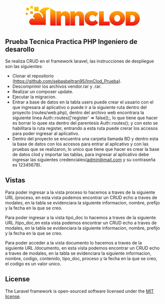 <p align="center"><a href="https://laravel.com" target="_blank"><img src="public/img/logo.png" width="400" alt="InnClod"></a></p>

## Prueba Tecnica Practica PHP Ingeniero de desarollo

Se realiza CRUD  en el  framework laravel, las instrucciones de despliegue son las siguientes:

- Clonar el repositorio (https://github.com/sebasbeltran95/InnClod_Prueba).
- Descomprimir los archivos vendor.rar y .rar.
- Realizar un composer update.
- Ejecutar la migracion.
- Entrar a base de datos en la tabla users puede crear el usuario con el que ingresara al aplicativo o puede ir a la siguiente  ruta dentro del proyecto (routes/web.php), dentro del archivo web encontrara la siguiente linea Auth::routes(['register' => false]);, lo que tiene que hacer es borrar lo quee sta dentro del parentesis Auth::routes(); y con esto se habilitara la ruta register, entrando a esta ruta puede crerar los accesos para poder ingresar al aplicativo.
- Dentro del proyecto se encuentra una carpeta llamada BD y dentro esta la base de datos con los accesos para entrar al aplicativo y con las pruebas que se realizaron, lo unico que tiene que hacer es crear la base de datos clod y importar las tablas, para ingresar al aplicativo debe ingresar las siguientes credenciales(admin@mail.com y su contraseña es 12345678).

## Vistas

Para poder ingresar a la vista proceso lo hacemos a traves de la siguiente URL /proceso, en esta vista podemos encontrar un CRUD echo a traves de modales, en la tabla se evidenciara la siguiente informacion, nombre, prefijo y la fecha en la que se creo. 

Para poder ingresar a la vista tipó_doc lo hacemos a traves de la siguiente URL /tipo_doc,en esta vista podemos encontrar un CRUD echo a traves de modales, en la tabla se evidenciara la siguiente informacion, nombre, prefijo y la fecha en la que se creo.

Para poder acceder a la vista documento lo hacemos a traves de la siguiente URL /documento, en esta vista podemos encontrar un CRUD echo a traves de modales, en la tabla se evidenciara la siguiente informacion, nombre, codigo, contenido, tipo_doc, proceso y la fecha en la que se creo, el codigo es un valor unico.

## License

The Laravel framework is open-sourced software licensed under the [MIT license](https://opensource.org/licenses/MIT).
